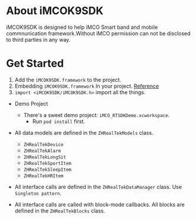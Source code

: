 # About iMCOK9SDK 

iMCOK9SDK is designed to help iMCO Smart band and mobile commnunication framework.Without iMCO permission can not be disclosed to third parties in any way.



# Get Started

1. Add the `iMCOK9SDK.framework` to the project.
2. Embedding `iMCOK9SDK.framework` In your project. [Reference](https://developer.apple.com/library/content/technotes/tn2435/_index.html#//apple_ref/doc/uid/DTS40017543-CH1-EMBED_SECTION)
3. `import <iMCOK9SDK/iMCOK9SDK.h>` import all the things.


* Demo Project
  * There's a sweet demo project: `iMCO_RTSDKDemo.xcworkspace`.
    * Run `pod install` first.
* All data models are defined in the `ZHRealTekModels` class.
  * `ZHRealTekDevice` 
  * `ZHRealTekAlarm`
  * `ZHRealTekLongSit`
  * `ZHRealTekSportItem`
  * `ZHRealTekSleepItem`
  * `ZHRealTekHRItem`


* All interface calls are defined in the `ZHRealTekDataManager` class. Use `Singleton pattern`.

* All interface calls are called with block-mode callbacks. All blocks are defined in the `ZHRealTekBlocks` class.

  ​

  ​

  ​




